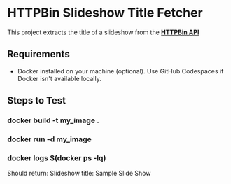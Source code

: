 # HTTPBin Slideshow Title Fetcher

This project extracts the title of a slideshow from the **[HTTPBin API](https://httpbin.org)**

## Requirements
- Docker installed on your machine (optional). Use GitHub Codespaces if Docker isn't available locally.
  
## Steps to Test

### docker build -t my_image .
### docker run -d my_image
### docker logs $(docker ps -lq)

Should return: Slideshow title: Sample Slide Show
